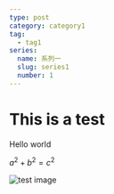 ```yaml
---
type: post
category: category1
tag:
  - tag1
series:
  name: 系列一
  slug: series1
  number: 1
---
```


# This is a test

Hello world

$a^2+b^2=c^2$

![test image](/profile.jpg)